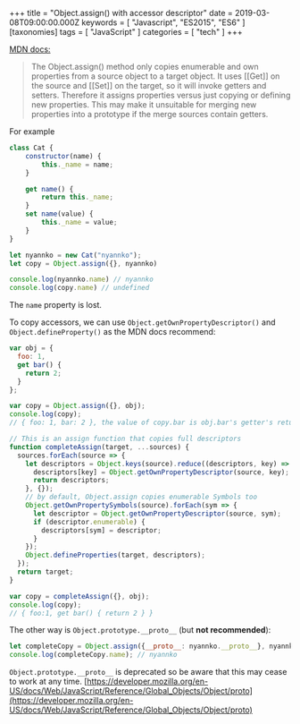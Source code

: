 +++
title = "Object.assign() with accessor descriptor"
date = 2019-03-08T09:00:00.000Z
keywords = [ "Javascript", "ES2015", "ES6" ]
[taxonomies]
tags = [ "JavaScript" ]
categories = [ "tech" ]
+++

[MDN docs:](https://developer.mozilla.org/en-US/docs/Web/JavaScript/Reference/Global_Objects/Object/assign#Copying_accessors)
>The Object.assign() method only copies enumerable and own properties from a source object to a target object. It uses [[Get]] on the source and [[Set]] on the target, so it will invoke getters and setters. Therefore it assigns properties versus just copying or defining new properties. This may make it unsuitable for merging new properties into a prototype if the merge sources contain getters.

For example

```js
class Cat {
    constructor(name) {
        this._name = name;
    }

    get name() {
        return this._name;
    }
    set name(value) {
        this._name = value;
    }
}

let nyannko = new Cat("nyannko");
let copy = Object.assign({}, nyannko)

console.log(nyannko.name) // nyannko
console.log(copy.name) // undefined
```

The `name` property is lost. 

<!--more-->

To copy accessors, we can use `Object.getOwnPropertyDescriptor()` and `Object.defineProperty()` as the MDN docs recommend:

```js
var obj = {
  foo: 1,
  get bar() {
    return 2;
  }
};

var copy = Object.assign({}, obj); 
console.log(copy); 
// { foo: 1, bar: 2 }, the value of copy.bar is obj.bar's getter's return value.

// This is an assign function that copies full descriptors
function completeAssign(target, ...sources) {
  sources.forEach(source => {
    let descriptors = Object.keys(source).reduce((descriptors, key) => {
      descriptors[key] = Object.getOwnPropertyDescriptor(source, key);
      return descriptors;
    }, {});
    // by default, Object.assign copies enumerable Symbols too
    Object.getOwnPropertySymbols(source).forEach(sym => {
      let descriptor = Object.getOwnPropertyDescriptor(source, sym);
      if (descriptor.enumerable) {
        descriptors[sym] = descriptor;
      }
    });
    Object.defineProperties(target, descriptors);
  });
  return target;
}

var copy = completeAssign({}, obj);
console.log(copy);
// { foo:1, get bar() { return 2 } }
```

The other way is `Object.prototype.__proto__` (but **not recommended**): 

```js
let completeCopy = Object.assign({__proto__: nyannko.__proto__}, nyannko);
console.log(completeCopy.name); // nyannko
```

`Object.prototype.__proto__` is deprecated so be aware that this may cease to work at any time. 
[https://developer.mozilla.org/en-US/docs/Web/JavaScript/Reference/Global_Objects/Object/proto](https://developer.mozilla.org/en-US/docs/Web/JavaScript/Reference/Global_Objects/Object/proto)
